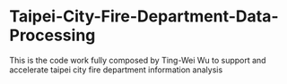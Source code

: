 # Taipei-City-Fire-Department-Data-Processing
This is the code work fully composed by Ting-Wei Wu to support and accelerate taipei city fire department information analysis
